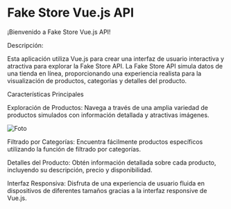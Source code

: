 # Fake Store Vue.js API

¡Bienvenido a Fake Store Vue.js API!

Descripción:

Esta aplicación utiliza Vue.js para crear una interfaz de usuario interactiva y atractiva para explorar la Fake Store API. La Fake Store API simula datos de una tienda en línea, proporcionando una experiencia realista para la visualización de productos, categorías y detalles del producto.

Características Principales

Exploración de Productos: Navega a través de una amplia variedad de productos simulados con información detallada y atractivas imágenes.

![Foto]()

Filtrado por Categorías: Encuentra fácilmente productos específicos utilizando la función de filtrado por categorías.

Detalles del Producto: Obtén información detallada sobre cada producto, incluyendo su descripción, precio y disponibilidad.

Interfaz Responsiva: Disfruta de una experiencia de usuario fluida en dispositivos de diferentes tamaños gracias a la interfaz responsive de Vue.js.

